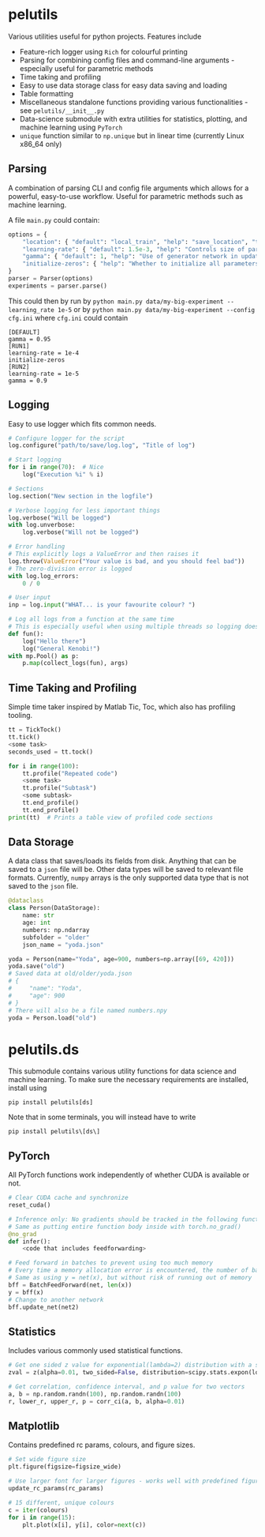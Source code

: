 # pelutils

Various utilities useful for python projects. Features include

- Feature-rich logger using `Rich` for colourful printing
- Parsing for combining config files and command-line arguments - especially useful for parametric methods
- Time taking and profiling
- Easy to use data storage class for easy data saving and loading
- Table formatting
- Miscellaneous standalone functions providing various functionalities - see `pelutils/__init__.py`
- Data-science submodule with extra utilities for statistics, plotting, and machine learning using `PyTorch`
- `unique` function similar to `np.unique` but in linear time (currently Linux x86_64 only)

## Parsing

A combination of parsing CLI and config file arguments which allows for a powerful, easy-to-use workflow.
Useful for parametric methods such as machine learning.

A file `main.py` could contain:
```py
options = {
    "location": { "default": "local_train", "help": "save_location", "type": str },
    "learning-rate": { "default": 1.5e-3, "help": "Controls size of parameter update", "type": float },
    "gamma": { "default": 1, "help": "Use of generator network in updating", "type": float },
    "initialize-zeros": { "help": "Whether to initialize all parameters to 0", "action": "store_true" },
}
parser = Parser(options)
experiments = parser.parse()
```

This could then by run by
`python main.py data/my-big-experiment --learning_rate 1e-5`
or by
`python main.py data/my-big-experiment --config cfg.ini`
where `cfg.ini` could contain

```
[DEFAULT]
gamma = 0.95
[RUN1]
learning-rate = 1e-4
initialize-zeros
[RUN2]
learning-rate = 1e-5
gamma = 0.9
```

## Logging

Easy to use logger which fits common needs.

```py
# Configure logger for the script
log.configure("path/to/save/log.log", "Title of log")

# Start logging
for i in range(70):  # Nice
    log("Execution %i" % i)

# Sections
log.section("New section in the logfile")

# Verbose logging for less important things
log.verbose("Will be logged")
with log.unverbose:
    log.verbose("Will not be logged")

# Error handling
# This explicitly logs a ValueError and then raises it
log.throw(ValueError("Your value is bad, and you should feel bad"))
# The zero-division error is logged
with log.log_errors:
    0 / 0

# User input
inp = log.input("WHAT... is your favourite colour? ")

# Log all logs from a function at the same time
# This is especially useful when using multiple threads so logging does not get mixed up
def fun():
    log("Hello there")
    log("General Kenobi!")
with mp.Pool() as p:
    p.map(collect_logs(fun), args)
```

## Time Taking and Profiling

Simple time taker inspired by Matlab Tic, Toc, which also has profiling tooling.

```py
tt = TickTock()
tt.tick()
<some task>
seconds_used = tt.tock()

for i in range(100):
    tt.profile("Repeated code")
    <some task>
    tt.profile("Subtask")
    <some subtask>
    tt.end_profile()
    tt.end_profile()
print(tt)  # Prints a table view of profiled code sections
```

## Data Storage

A data class that saves/loads its fields from disk.
Anything that can be saved to a `json` file will be.
Other data types will be saved to relevant file formats.
Currently, `numpy` arrays is the only supported data type that is not saved to the `json` file.

```py
@dataclass
class Person(DataStorage):
    name: str
    age: int
    numbers: np.ndarray
    subfolder = "older"
    json_name = "yoda.json"

yoda = Person(name="Yoda", age=900, numbers=np.array([69, 420]))
yoda.save("old")
# Saved data at old/older/yoda.json
# {
#     "name": "Yoda",
#     "age": 900
# }
# There will also be a file named numbers.npy
yoda = Person.load("old")
```

# pelutils.ds

This submodule contains various utility functions for data science and machine learning. To make sure the necessary requirements are installed, install using
```
pip install pelutils[ds]
```
Note that in some terminals, you will instead have to write
```
pip install pelutils\[ds\]
```

## PyTorch

All PyTorch functions work independently of whether CUDA is available or not.

```py
# Clear CUDA cache and synchronize
reset_cuda()

# Inference only: No gradients should be tracked in the following function
# Same as putting entire function body inside with torch.no_grad()
@no_grad
def infer():
    <code that includes feedforwarding>

# Feed forward in batches to prevent using too much memory
# Every time a memory allocation error is encountered, the number of batches is doubled
# Same as using y = net(x), but without risk of running out of memory
bff = BatchFeedForward(net, len(x))
y = bff(x)
# Change to another network
bff.update_net(net2)
```

## Statistics

Includes various commonly used statistical functions.

```py
# Get one sided z value for exponential(lambda=2) distribution with a significance level of 1 %
zval = z(alpha=0.01, two_sided=False, distribution=scipy.stats.expon(loc=1/2))

# Get correlation, confidence interval, and p value for two vectors
a, b = np.random.randn(100), np.random.randn(100)
r, lower_r, upper_r, p = corr_ci(a, b, alpha=0.01)
```

## Matplotlib

Contains predefined rc params, colours, and figure sizes.

```py
# Set wide figure size
plt.figure(figsize=figsize_wide)

# Use larger font for larger figures - works well with predefined figure sizes
update_rc_params(rc_params)

# 15 different, unique colours
c = iter(colours)
for i in range(15):
    plt.plot(x[i], y[i], color=next(c))
```

